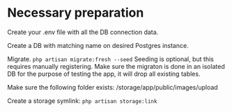 # Necessary preparation
Create your .env file with all the DB connection data.  

Create a DB with matching name on desired Postgres instance.  

Migrate. ```php artisan migrate:fresh --seed``` Seeding is optional, but this requires manually registering. Make sure the migraton is done in an isolated DB for the purpose of testing the app, it will drop all existing tables.  

Make sure the following folder exists: /storage/app/public/images/upload  

Create a storage symlink:  ```php artisan storage:link```  

